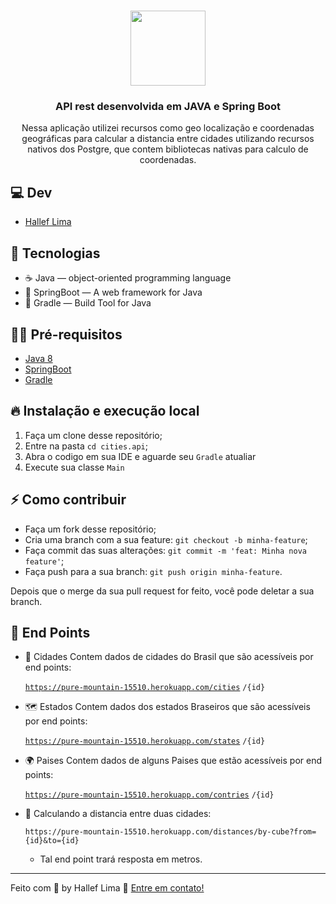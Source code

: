 <h1 align="center">
  <img alt="" src="https://i.imgur.com/y8389Qn.png" width="120px" />
</h1>

<h3 align="center">
  API rest desenvolvida em JAVA e Spring Boot
</h3>

<p align="center">Nessa aplicação utilizei recursos como geo localização e coordenadas geográficas para calcular a distancia entre cidades utilizando recursos nativos dos Postgre, que contem bibliotecas nativas para calculo de coordenadas.</p>


## 💻 Dev

- [Hallef Lima](https://github.com/halleflima)

## 🚀 Tecnologias

- ☕ Java — object-oriented programming language
- 🍃 SpringBoot — A web framework for Java
- 🐘 Gradle — Build Tool for Java

## ✋🏻 Pré-requisitos

- [Java 8](https://developers.redhat.com/products/openjdk/download?sc_cid=7013a000002pqUWAAY)
- [SpringBoot](https://spring.io/projects/spring-boot)
- [Gradle](https://gradle.org/)

## 🔥 Instalação e execução local

1. Faça um clone desse repositório;
2. Entre na pasta `cd cities.api`;
3. Abra o codigo em sua IDE e aguarde seu `Gradle` atualiar
4. Execute sua classe `Main`

## ⚡️ Como contribuir

- Faça um fork desse repositório;
- Cria uma branch com a sua feature: `git checkout -b minha-feature`;
- Faça commit das suas alterações: `git commit -m 'feat: Minha nova feature'`;
- Faça push para a sua branch: `git push origin minha-feature`.

Depois que o merge da sua pull request for feito, você pode deletar a sua branch.

## 📝 End Points

- 🌃 Cidades
  Contem dados de cidades do Brasil que são acessíveis por end points:

    [`https://pure-mountain-15510.herokuapp.com/cities`](https://pure-mountain-15510.herokuapp.com/cities)
    `/{id}`

- 🗺 Estados
    Contem dados dos estados Braseiros que são acessíveis por end points:

    [`https://pure-mountain-15510.herokuapp.com/states`](https://pure-mountain-15510.herokuapp.com/states)
    `/{id}`

- 🌍 Paises
    Contem dados de alguns Paises que estão acessíveis por end points:

    [`https://pure-mountain-15510.herokuapp.com/contries`](https://pure-mountain-15510.herokuapp.com/contries)
    `/{id}`

- 📐 Calculando a distancia entre duas cidades:

    `https://pure-mountain-15510.herokuapp.com/distances/by-cube?from={id}&to={id}`

    - Tal end point trará resposta em metros.

---

Feito com 💖 by Hallef Lima 👋 [Entre em contato!](https://www.linkedin.com/in/hallef-lima-13a8b8108)